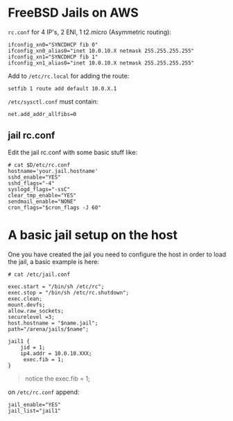 FreeBSD Jails on AWS
====================

``rc.conf`` for 4 IP's, 2 ENI, 1 t2.micro (Asymmetric routing):

    ifconfig_xn0="SYNCDHCP fib 0"
    ifconfig_xn0_alias0="inet 10.0.10.X netmask 255.255.255.255"
    ifconfig_xn1="SYNCDHCP fib 1"
    ifconfig_xn1_alias0="inet 10.0.10.X netmask 255.255.255.255"


Add to ``/etc/rc.local``  for adding the route:

    setfib 1 route add default 10.0.X.1


``/etc/sysctl.conf`` must contain:

    net.add_addr_allfibs=0


jail rc.conf
------------

Edit the jail rc.conf with some basic stuff like:

    # cat $D/etc/rc.conf
    hostname='your.jail.hostname'
    sshd_enable="YES"
    sshd_flags="-4"
    syslogd_flags="-ssC"
    clear_tmp_enable="YES"
    sendmail_enable="NONE"
    cron_flags="$cron_flags -J 60"

A basic jail setup on the host
==============================

One you have created the jail you need to configure the host in order to load the jail, a basic example is here:

    # cat /etc/jail.conf

    exec.start = "/bin/sh /etc/rc";
    exec.stop = "/bin/sh /etc/rc.shutdown";
    exec.clean;
    mount.devfs;
    allow.raw_sockets;
    securelevel =3;
    host.hostname = "$name.jail";
    path="/arena/jails/$name";

    jail1 {
        jid = 1;
        ip4.addr = 10.0.10.XXX;
         exec.fib = 1;
    }

> notice the exec.fib = 1;

on ``/etc/rc.conf`` append:

    jail_enable="YES"
    jail_list="jail1"
